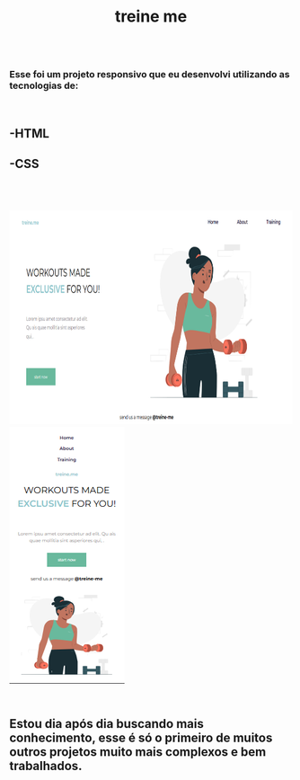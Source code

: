 <h1 align="center">treine me</h1>
<br>
<br>
<h3>Esse foi um projeto responsivo que eu desenvolvi utilizando as tecnologias de: </h3>
<br>
<h2>-HTML</p>  <h2>-CSS</P>
<br>
<br>
    <div>
<img src="https://raw.githubusercontent.com/NatanaelRibeiro142/projeto-responsivo-treine-me/6831f30665ff86612535b57458b46a904655fa95/treine-me.png" width="650px" height="380px">
<img src="https://raw.githubusercontent.com/NatanaelRibeiro142/projeto-responsivo-treine-me/6831f30665ff86612535b57458b46a904655fa95/responsivo-trein-me.png">
</div>
<br>
<h2>Estou dia após dia buscando mais conhecimento, esse é só o primeiro de muitos outros projetos muito mais complexos e bem trabalhados. </h2>
